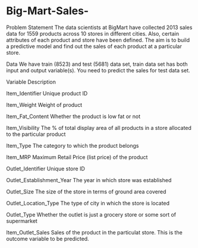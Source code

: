 # Big-Mart-Sales-

Problem Statement
The data scientists at BigMart have collected 2013 sales data for 1559 products across 10 stores in different cities. Also, certain attributes of each product and store have been defined. The aim is to build a predictive model and find out the sales of each product at a particular store.

Data
We have train (8523) and test (5681) data set, train data set has both input and output variable(s). You need to predict the sales for test data set.

 

Variable                Description

Item_Identifier       Unique product ID

Item_Weight           Weight of product

Item_Fat_Content      Whether the product is low fat or not

Item_Visibility       The % of total display area of all products in a store allocated to the particular product

Item_Type             The category to which the product belongs

Item_MRP               Maximum Retail Price (list price) of the product

Outlet_Identifier      Unique store ID

Outlet_Establishment_Year     The year in which store was established

Outlet_Size             The size of the store in terms of ground area covered

Outlet_Location_Type   The type of city in which the store is located

Outlet_Type             Whether the outlet is just a grocery store or some sort of supermarket

Item_Outlet_Sales       Sales of the product in the particulat store. This is the outcome variable to be predicted.
